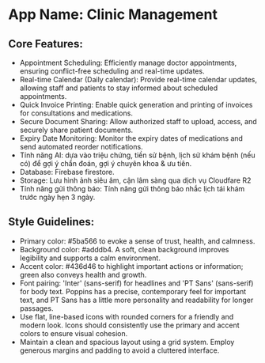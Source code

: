 # **App Name**: Clinic Management

## Core Features:

- Appointment Scheduling: Efficiently manage doctor appointments, ensuring conflict-free scheduling and real-time updates.
- Real-time Calendar (Daily calendar): Provide real-time calendar updates, allowing staff and patients to stay informed about scheduled appointments.
- Quick Invoice Printing: Enable quick generation and printing of invoices for consultations and medications.
- Secure Document Sharing: Allow authorized staff to upload, access, and securely share patient documents.
- Expiry Date Monitoring: Monitor the expiry dates of medications and send automated reorder notifications.
- Tính năng AI: dựa vào triệu chứng, tiền sử bệnh, lịch sử khám bệnh (nếu có) để gợi ý chẩn đoán, gợi ý chuyên khoa & ưu tiên.
- Database: Firebase firestore.
- Storage: Lưu hình ảnh siêu âm, cận lâm sàng qua dịch vụ Cloudfare R2
- Tính năng gửi thông báo: Tính năng gửi thông báo nhắc lịch tái khám trước ngày hẹn 3 ngày.

## Style Guidelines:

- Primary color: #5ba566 to evoke a sense of trust, health, and calmness.
- Background color: #adddb4. A soft, clean background improves legibility and supports a calm environment.
- Accent color: #436d46 to highlight important actions or information; green also conveys health and growth.
- Font pairing: 'Inter' (sans-serif) for headlines and 'PT Sans' (sans-serif) for body text. Poppins has a precise, contemporary feel for important text, and PT Sans has a little more personality and readability for longer passages.
- Use flat, line-based icons with rounded corners for a friendly and modern look. Icons should consistently use the primary and accent colors to ensure visual cohesion.
- Maintain a clean and spacious layout using a grid system. Employ generous margins and padding to avoid a cluttered interface.